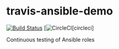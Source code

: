 # travis-ansible-demo
[![Build Status](https://travis-ci.org/dtulyakov/travis-ansible.svg?branch=master)](https://travis-ci.org/dtulyakov/travis-ansible)
[![CircleCI](https://circleci.com/gh/dtulyakov/travis-ansible/tree/master.svg?style=shield)[circleci]

Continuous testing of Ansible roles
